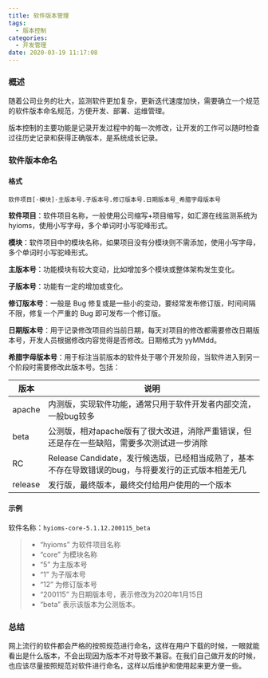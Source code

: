 ```yaml
---
title: 软件版本管理
tags:
  - 版本控制
categories:
  - 开发管理
date: 2020-03-19 11:17:08
---
```


### 概述

随着公司业务的壮大，监测软件更加复杂，更新迭代速度加快，需要确立一个规范的软件版本命名规范，方便开发、部署、运维管理。

版本控制的主要功能是记录开发过程中的每一次修改，让开发的工作可以随时检查过往历史记录和获得正确版本，是系统成长记录。



<!-- more -->



### 软件版本命名

#### 格式

```
软件项目[-模块]-主版本号.子版本号.修订版本号.日期版本号_希腊字母版本号
```

**软件项目**：软件项目名称，一般使用公司缩写+项目缩写，如汇源在线监测系统为 hyioms，使用小写字母，多个单词时小写驼峰形式。

**模块**：软件项目中的模块名称，如果项目没有分模块则不需添加，使用小写字母，多个单词时小写驼峰形式。

**主版本号**：功能模块有较大变动，比如增加多个模块或整体架构发生变化。

**子版本号**：功能有一定的增加或变化。

**修订版本号**：一般是 Bug 修复或是一些小的变动，要经常发布修订版，时间间隔不限，修复一个严重的 Bug 即可发布一个修订版。

**日期版本号**：用于记录修改项目的当前日期，每天对项目的修改都需要修改日期版本号，开发人员根据修改内容觉得是否修改。日期格式为 yyMMdd。

**希腊字母版本号**：用于标注当前版本的软件处于哪个开发阶段，当软件进入到另一个阶段时需要修改此版本号。包括：

| 版本    | 说明 |
| ------- | ------------------------------------------------------------ |
| apache  | 内测版，实现软件功能，通常只用于软件开发者内部交流，一般bug较多 |
| beta    | 公测版，相对apache版有了很大改进，消除严重错误，但还是存在一些缺陷，需要多次测试进一步消除 |
| RC      | Release  Candidate，发行候选版，已经相当成熟了，基本不存在导致错误的bug，与将要发行的正式版本相差无几 |
| release | 发行版，最终版本，最终交付给用户使用的一个版本               |



#### 示例

软件名称：`hyioms-core-5.1.12.200115_beta` 

> - “hyioms” 为软件项目名称
> - “core” 为模块名称
> - “5” 为主版本号
> - “1” 为子版本号
> - “12” 为修订版本号
> - “200115” 为日期版本号，表示修改为2020年1月15日
> - “beta” 表示该版本为公测版本。



### 总结

网上流行的软件都会严格的按照规范进行命名，这样在用户下载的时候，一眼就能看出是什么版本，不会出现因为版本不对导致不兼容。在我们自己做开发的时候，也应该尽量按照规范对软件进行命名，这样以后维护和使用起来更方便一些。
